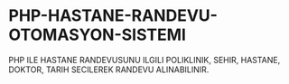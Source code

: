 # PHP-HASTANE-RANDEVU-OTOMASYON-SISTEMI
PHP ILE HASTANE RANDEVUSUNU ILGILI POLIKLINIK, SEHIR, HASTANE, DOKTOR, TARIH SECILEREK RANDEVU ALINABILINIR.
